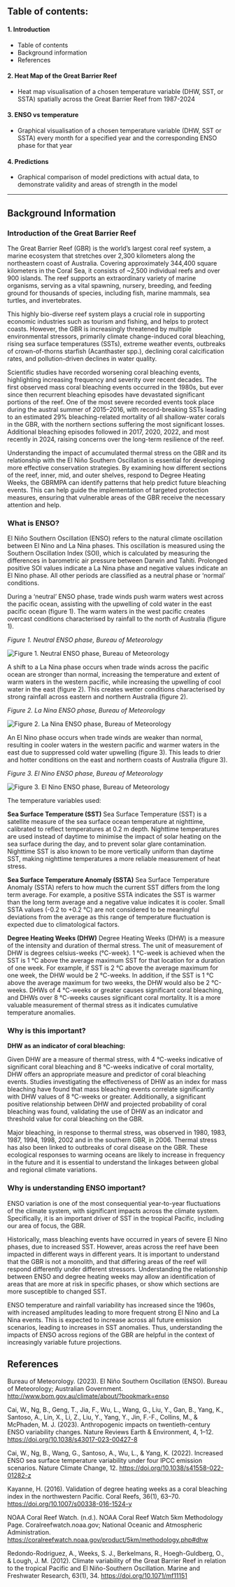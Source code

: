 ## Table of contents:

#### 1. Introduction

- Table of contents
- Background information
- References

#### 2. Heat Map of the Great Barrier Reef

- Heat map visualisation of a chosen temperature variable (DHW, SST, or SSTA) spatially across the Great Barrier Reef from 1987-2024

#### 3. ENSO vs temperature

- Graphical visualisation of a chosen temperature variable (DHW, SST or SSTA) every month for a specified year and the corresponding ENSO phase for that year

#### 4. Predictions

- Graphical comparison of model predictions with actual data, to demonstrate validity and areas of strength in the model 

---

## Background Information

### Introduction of the Great Barrier Reef

The Great Barrier Reef (GBR) is the world’s largest coral reef system, a marine ecosystem that stretches over 2,300 kilometers along the northeastern coast of Australia. Covering approximately 344,400 square kilometers in the Coral Sea, it consists of ~2,500 individual reefs and over 900 islands. The reef supports an extraordinary variety of marine organisms, serving as a vital spawning, nursery, breeding, and feeding ground for thousands of species, including fish, marine mammals, sea turtles, and invertebrates.

This highly bio-diverse reef system plays a crucial role in supporting economic industries such as tourism and fishing, and helps to protect coasts. However, the GBR is increasingly threatened by multiple environmental stressors, primarily climate change-induced coral bleaching, rising sea surface temperatures (SSTs), extreme weather events, outbreaks of crown-of-thorns starfish (Acanthaster spp.), declining coral calcification rates, and pollution-driven declines in water quality.

Scientific studies have recorded worsening coral bleaching events, highlighting increasing frequency and severity over recent decades. The first observed mass coral bleaching events occurred in the 1980s, but ever since then recurrent bleaching episodes have devastated significant portions of the reef. One of the most severe recorded events took place during the austral summer of 2015–2016, with record-breaking SSTs leading to an estimated 29% bleaching-related mortality of all shallow-water corals in the GBR, with the northern sections suffering the most significant losses. Additional bleaching episodes followed in 2017, 2020, 2022, and most recently in 2024, raising concerns over the long-term resilience of the reef.

Understanding the impact of accumulated thermal stress on the GBR and its relationship with the El Niño Southern Oscillation is essential for developing more effective conservation strategies. By examining how different sections of the reef, inner, mid, and outer shelves, respond to Degree Heating Weeks, the GBRMPA can identify patterns that help predict future bleaching events. This can help guide the implementation of targeted protection measures, ensuring that vulnerable areas of the GBR receive the necessary attention and help. 

### What is ENSO?

El Niño Southern Oscillation (ENSO) refers to the natural climate oscillation between El Nino and La Nina phases. This oscillation is measured using the Southern Oscillation Index (SOI), which is calculated by measuring the differences in barometric air pressure between Darwin and Tahiti. Prolonged positive SOI values indicate a La Nina phase and negative values indicate an El Nino phase. All other periods are classified as a neutral phase or ‘normal’ conditions. 

During a ‘neutral’ ENSO phase, trade winds push warm waters west across the pacific ocean, assisting with the upwelling of cold water in the east pacific ocean (figure 1). The warm waters in the west pacific creates overcast conditions characterised by rainfall to the north of Australia (figure 1). 

*Figure 1. Neutral ENSO phase, Bureau of Meteorology*

![Figure 1. Neutral ENSO phase, Bureau of Meteorology](shiny_images/figure-1.png)

A shift to a La Nina phase occurs when trade winds across the pacific ocean are stronger than normal, increasing the temperature and extent of warm waters in the western pacific, while increasing the upwelling of cool water in the east (figure 2). This creates wetter conditions characterised by strong rainfall across eastern and northern Australia (figure 2).

*Figure 2. La Nina ENSO phase, Bureau of Meteorology*

![Figure 2. La Nina ENSO phase, Bureau of Meteorology](shiny_images/figure-2.png)


An El Nino phase occurs when trade winds are weaker than normal, resulting in cooler waters in the western pacific and warmer waters in the east due to suppressed cold water upwelling (figure 3). This leads to drier and hotter conditions on the east and northern coasts of Australia (figure 3).  

*Figure 3. El Nino ENSO phase, Bureau of Meteorology*

![Figure 3. El Nino ENSO phase, Bureau of Meteorology](shiny_images/figure-3.png)

The temperature variables used:

**Sea Surface Temperature (SST)**
Sea Surface Temperature (SST) is a satellite measure of the sea surface ocean temperature at nighttime, calibrated to reflect temperatures at 0.2 m depth. Nighttime temperatures are used instead of daytime to minimise the impact of solar heating on the sea surface during the day, and to prevent solar glare contamination. Nighttime SST is also known to be more vertically uniform than daytime SST, making nighttime temperatures a more reliable measurement of heat stress.

**Sea Surface Temperature Anomaly (SSTA)**
Sea Surface Temperature Anomaly (SSTA) refers to how much the current SST differs from the long term average. For example, a positive SSTA indicates the SST is warmer than the long term average and a negative value indicates it is cooler. Small SSTA values (-0.2 to +0.2 °C) are not considered to be meaningful deviations from the average as this range of temperature fluctuation is expected due to climatological factors. 

**Degree Heating Weeks (DHW)**
Degree Heating Weeks (DHW) is a measure of the intensity and duration of thermal stress. The unit of measurement of DHW is degrees celsius-weeks (°C-week). 1 °C-week is achieved when the SST is 1 °C above the average maximum SST for that location for a duration of one week. For example, if SST is 2 °C above the average maximum for one week, the DHW would be 2 °C-weeks. In addition, if the SST is 1 °C above the average maximum for two weeks, the DHW would also be 2 °C-weeks. DHWs of 4 °C-weeks or greater causes significant coral bleaching, and DHWs over 8 °C-weeks causes significant coral mortality. It is a more valuable measurement of thermal stress as it indicates cumulative temperature anomalies. 

### Why is this important?

**DHW as an indicator of coral bleaching:**

Given DHW are a measure of thermal stress, with 4 °C-weeks indicative of significant coral bleaching and 8 °C-weeks indicative of coral mortality, DHW offers an appropriate measure and predictor of coral bleaching events. Studies investigating the effectiveness of DHW as an index for mass bleaching have found that mass bleaching events correlate significantly with DHW values of 8 °C-weeks or greater. Additionally, a significant positive relationship between DHW and projected probability of coral bleaching was found, validating the use of DHW as an indicator and threshold value for coral bleaching on the GBR.

Major bleaching, in response to thermal stress, was observed in 1980, 1983, 1987, 1994, 1998, 2002 and in the southern GBR, in 2006. Thermal stress has also been linked to outbreaks of coral disease on the GBR. These ecological responses to warming oceans are likely to increase in frequency in the future and it is essential to understand the linkages between global and regional climate variations.

### Why is understanding ENSO important?

ENSO variation is one of the most consequential year-to-year fluctuations of the climate system, with significant impacts across the climate system. Specifically, it is an important driver of SST in the tropical Pacific, including our area of focus, the GBR. 

Historically, mass bleaching events have occurred in years of severe El Nino phases, due to increased SST. However, areas across the reef have been impacted in different ways in different years. It is important to understand that the GBR is not a monolith, and that differing areas of the reef will respond differently under different stressors. Understanding the relationship between ENSO and degree heating weeks may allow an identification of areas that are more at risk in specific phases, or show which sections are more susceptible to changed SST. 

ENSO temperature and rainfall variability has increased since the 1960s, with increased amplitudes leading to more frequent strong El Nino and La Nina events. This is expected to increase across all future emission scenarios, leading to increases in SST anomalies. Thus, understanding the impacts of ENSO across regions of the GBR are helpful in the context of increasingly variable future projections. 

## References

Bureau of Meteorology. (2023). El Niño Southern Oscillation (ENSO). Bureau of Meteorology; Australian Government. http://www.bom.gov.au/climate/about/?bookmark=enso

Cai, W., Ng, B., Geng, T., Jia, F., Wu, L., Wang, G., Liu, Y., Gan, B., Yang, K., Santoso, A., Lin, X., Li, Z., Liu, Y., Yang, Y., Jin, F.-F., Collins, M., & McPhaden, M. J. (2023). Anthropogenic impacts on twentieth-century ENSO variability changes. Nature Reviews Earth & Environment, 4, 1–12. https://doi.org/10.1038/s43017-023-00427-8

Cai, W., Ng, B., Wang, G., Santoso, A., Wu, L., & Yang, K. (2022). Increased ENSO sea surface temperature variability under four IPCC emission scenarios. Nature Climate Change, 12. https://doi.org/10.1038/s41558-022-01282-z

Kayanne, H. (2016). Validation of degree heating weeks as a coral bleaching index in the northwestern Pacific. Coral Reefs, 36(1), 63–70. https://doi.org/10.1007/s00338-016-1524-y

NOAA Coral Reef Watch. (n.d.). NOAA Coral Reef Watch 5km Methodology Page. Coralreefwatch.noaa.gov; National Oceanic and Atmospheric Administration. https://coralreefwatch.noaa.gov/product/5km/methodology.php#dhw

Redondo-Rodriguez, A., Weeks, S. J., Berkelmans, R., Hoegh-Guldberg, O., & Lough, J. M. (2012). Climate variability of the Great Barrier Reef in relation to the tropical Pacific and El Niño-Southern Oscillation. Marine and Freshwater Research, 63(1), 34. https://doi.org/10.1071/mf11151